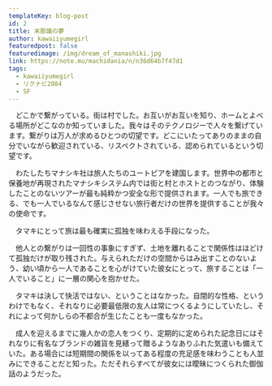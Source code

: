 ```yaml
---
templateKey: blog-post
id: 2
title: 末那識の夢
author: kawaiiyumegirl
featuredpost: false
featuredimage: /img/dream_of_manashiki.jpg
link: https://note.mu/machidania/n/n36d64b7f47d1
tags:
  - kawaiiyumegirl
  - リクナビ2084
  - SF
---
```

　どこかで繋がっている。街は村でした。お互いがお互いを知り、ホームとよべる場所がどこなのか知っていました。我々はそのテクノロジーで人々を繋げています。繋がりは万人が求めるひとつの切望です。どこにいたってありのままの自分でいながら歓迎されている、リスペクトされている、認められているという切望です。

　わたしたちマナシキ社は旅人たちのユートピアを建国します。世界中の都市と保養地が再現されたマナシキシステム内では街と村とホストとのつながり、体験したことのないツアーが最も純粋かつ安全な形で提供されます。一人でも旅できる、でも一人でいるなんて感じさせない旅行者だけの世界を提供することが我々の使命です。


　タマキにとって旅は最も確実に孤独を味わえる手段になった。

　他人との繋がりは一回性の事象にすぎず、土地を離れることで関係性はほどけて孤独だけが取り残された。与えられただけの空間からはみ出すことのないよう、幼い頃から一人であることを心がけていた彼女にとって、旅することは「一人でいること」に一層の関心を抱かせた。

　タマキは決して快活ではない、ということはなかった。自閉的な性格、というわけでもなく、それなりに必要最低限の友人は常につくるようにしていたし、それによって何かしらの不都合が生じたことも一度もなかった。

　成人を迎えるまでに幾人かの恋人をつくり、定期的に定められた記念日にはそれなりに有名なブランドの雑貨を見繕って贈るようなありふれた気遣いも備えていた。ある場合には短期間の関係を以ってある程度の充足感を味わうことも人並みにできることだと知った。ただそれらすべてが彼女には曖昧につくられた御伽話のようだった。
